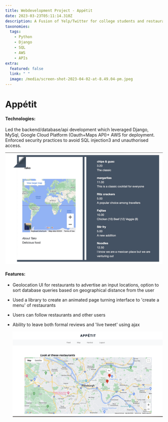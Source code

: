 ```yaml
---
title: Webdevelopment Project - Appétit
date: 2023-03-23T05:11:14.310Z
description: A Fusion of Yelp/Twitter for college students and restaurants/cafe's
taxonomies:
  tags:
    - Python
    - Django
    - SQL
    - AWS
    - APIs
extra:
  featured: false
  link: " "
  image: /media/screen-shot-2023-04-02-at-8.49.04-pm.jpeg
---
```

# Appétit

#### T﻿echnologies:

Led the backend/database/api development which leveraged Django, MySql, Google Cloud Platform (Oauth+Maps API)+ AWS for deployment. Enforced security practices to avoid SQL injection3  and unauthorised access.

![](/media/screenshot-2024-07-04-at-1.20.39-pm.png)

#### F﻿eatures:

* G﻿eolocation UI for restaurants to advertise an input locations, option to sort database queries based on geographical distance from the user 
* U﻿sed a library to create an animated page turning interface to 'create a menu' of restaurants
* U﻿sers can follow restaurants and other users 
* Ability to leave both formal reviews and 'live tweet' using ajax

  ![](/media/screenshot-2024-07-04-at-1.26.01-pm.png)
